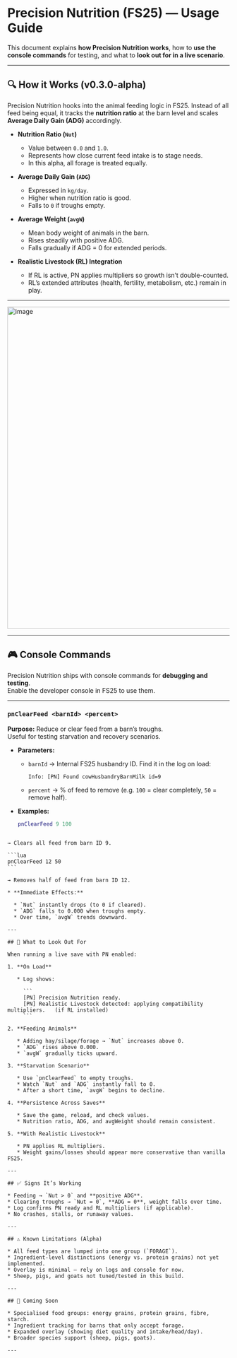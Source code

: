 # Precision Nutrition (FS25) — Usage Guide

This document explains **how Precision Nutrition works**, how to **use the console commands** for testing, and what to **look out for in a live scenario**.

---

## 🔍 How it Works (v0.3.0-alpha)

Precision Nutrition hooks into the animal feeding logic in FS25. Instead of all feed being equal, it tracks the **nutrition ratio** at the barn level and scales **Average Daily Gain (ADG)** accordingly.

- **Nutrition Ratio (`Nut`)**
  - Value between `0.0` and `1.0`.
  - Represents how close current feed intake is to stage needs.
  - In this alpha, all forage is treated equally.

- **Average Daily Gain (`ADG`)**
  - Expressed in `kg/day`.
  - Higher when nutrition ratio is good.
  - Falls to `0` if troughs empty.

- **Average Weight (`avgW`)**
  - Mean body weight of animals in the barn.
  - Rises steadily with positive ADG.
  - Falls gradually if ADG = 0 for extended periods.

- **Realistic Livestock (RL) Integration**
  - If RL is active, PN applies multipliers so growth isn’t double-counted.
  - RL’s extended attributes (health, fertility, metabolism, etc.) remain in play.

---

<img width="1927" height="729" alt="image" src="https://github.com/user-attachments/assets/b9d61656-5395-4738-a63c-69469fbdb850" />

---
## 🎮 Console Commands

Precision Nutrition ships with console commands for **debugging and testing**.  
Enable the developer console in FS25 to use them.

---

### `pnClearFeed <barnId> <percent>`

**Purpose:** Reduce or clear feed from a barn’s troughs.  
Useful for testing starvation and recovery scenarios.

- **Parameters:**
  - `barnId` → Internal FS25 husbandry ID. Find it in the log on load:
    ```
    Info: [PN] Found cowHusbandryBarnMilk id=9
    ```
  - `percent` → % of feed to remove (e.g. `100` = clear completely, `50` = remove half).

- **Examples:**
  ```lua
  pnClearFeed 9 100
````

→ Clears all feed from barn ID 9.

```lua
pnClearFeed 12 50
```

→ Removes half of feed from barn ID 12.

* **Immediate Effects:**

  * `Nut` instantly drops (to 0 if cleared).
  * `ADG` falls to 0.000 when troughs empty.
  * Over time, `avgW` trends downward.

---

## 🧪 What to Look Out For

When running a live save with PN enabled:

1. **On Load**

   * Log shows:

     ```
     [PN] Precision Nutrition ready.
     [PN] Realistic Livestock detected: applying compatibility multipliers.   (if RL installed)
     ```

2. **Feeding Animals**

   * Adding hay/silage/forage → `Nut` increases above 0.
   * `ADG` rises above 0.000.
   * `avgW` gradually ticks upward.

3. **Starvation Scenario**

   * Use `pnClearFeed` to empty troughs.
   * Watch `Nut` and `ADG` instantly fall to 0.
   * After a short time, `avgW` begins to decline.

4. **Persistence Across Saves**

   * Save the game, reload, and check values.
   * Nutrition ratio, ADG, and avgWeight should remain consistent.

5. **With Realistic Livestock**

   * PN applies RL multipliers.
   * Weight gains/losses should appear more conservative than vanilla FS25.

---

## ✅ Signs It’s Working

* Feeding → `Nut > 0` and **positive ADG**.
* Clearing troughs → `Nut = 0`, **ADG = 0**, weight falls over time.
* Log confirms PN ready and RL multipliers (if applicable).
* No crashes, stalls, or runaway values.

---

## ⚠️ Known Limitations (Alpha)

* All feed types are lumped into one group (`FORAGE`).
* Ingredient-level distinctions (energy vs. protein grains) not yet implemented.
* Overlay is minimal — rely on logs and console for now.
* Sheep, pigs, and goats not tuned/tested in this build.

---

## 🔮 Coming Soon

* Specialised food groups: energy grains, protein grains, fibre, starch.
* Ingredient tracking for barns that only accept forage.
* Expanded overlay (showing diet quality and intake/head/day).
* Broader species support (sheep, pigs, goats).

---
